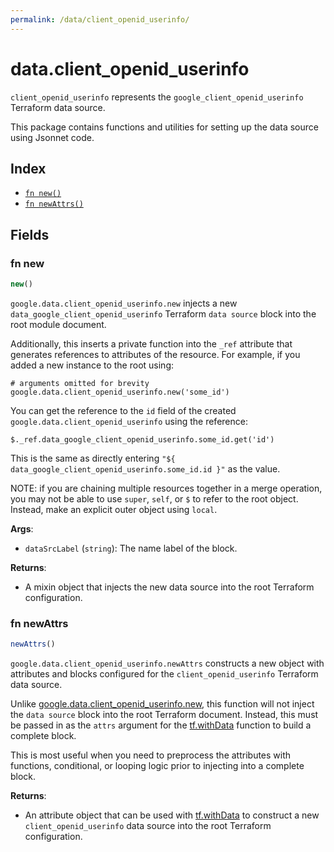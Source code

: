 ```yaml
---
permalink: /data/client_openid_userinfo/
---
```


# data.client_openid_userinfo

`client_openid_userinfo` represents the `google_client_openid_userinfo` Terraform data source.



This package contains functions and utilities for setting up the data source using Jsonnet code.


## Index

* [`fn new()`](#fn-new)
* [`fn newAttrs()`](#fn-newattrs)

## Fields

### fn new

```ts
new()
```


`google.data.client_openid_userinfo.new` injects a new `data_google_client_openid_userinfo` Terraform `data source`
block into the root module document.

Additionally, this inserts a private function into the `_ref` attribute that generates references to attributes of the
resource. For example, if you added a new instance to the root using:

    # arguments omitted for brevity
    google.data.client_openid_userinfo.new('some_id')

You can get the reference to the `id` field of the created `google.data.client_openid_userinfo` using the reference:

    $._ref.data_google_client_openid_userinfo.some_id.get('id')

This is the same as directly entering `"${ data_google_client_openid_userinfo.some_id.id }"` as the value.

NOTE: if you are chaining multiple resources together in a merge operation, you may not be able to use `super`, `self`,
or `$` to refer to the root object. Instead, make an explicit outer object using `local`.

**Args**:
  - `dataSrcLabel` (`string`): The name label of the block.

**Returns**:
- A mixin object that injects the new data source into the root Terraform configuration.


### fn newAttrs

```ts
newAttrs()
```


`google.data.client_openid_userinfo.newAttrs` constructs a new object with attributes and blocks configured for the `client_openid_userinfo`
Terraform data source.

Unlike [google.data.client_openid_userinfo.new](#fn-clientopeniduserinfonew), this function will not inject the `data source`
block into the root Terraform document. Instead, this must be passed in as the `attrs` argument for the
[tf.withData](https://github.com/tf-libsonnet/core/tree/main/docs#fn-withdata) function to build a complete block.

This is most useful when you need to preprocess the attributes with functions, conditional, or looping logic prior to
injecting into a complete block.

**Returns**:
  - An attribute object that can be used with [tf.withData](https://github.com/tf-libsonnet/core/tree/main/docs#fn-withdata) to construct a new `client_openid_userinfo` data source into the root Terraform configuration.
